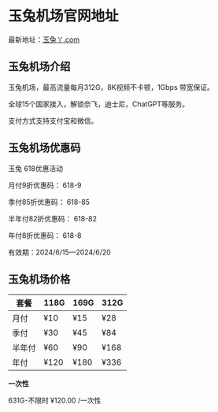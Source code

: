 # 玉兔机场官网地址

最新地址：[玉兔丫.com](https://url.gogogomiao.one/QYTN)

## 玉兔机场介绍

玉兔机场，最高流量每月312G，8K视频不卡顿，1Gbps 带宽保证。

全球15个国家接入，解锁奈飞，迪士尼，ChatGPT等服务。

支付方式支持支付宝和微信。

## 玉兔机场优惠码

玉兔 618优惠活动

月付9折优惠码： 618-9

季付85折优惠码： 618-85

半年付82折优惠码： 618-82

年付8折优惠码： 618-8

有效期：2024/6/15—2024/6/20

## 玉兔机场价格

|套餐|118G|169G|312G|
|----|----|----|----|
|月付|¥10|¥15|¥28|
|季付|¥30|¥45|¥84|
|半年付|¥60|¥90|¥168|
|年付|¥120|¥180|¥336|

**一次性**

631G-不限时 ¥120.00 /一次性

